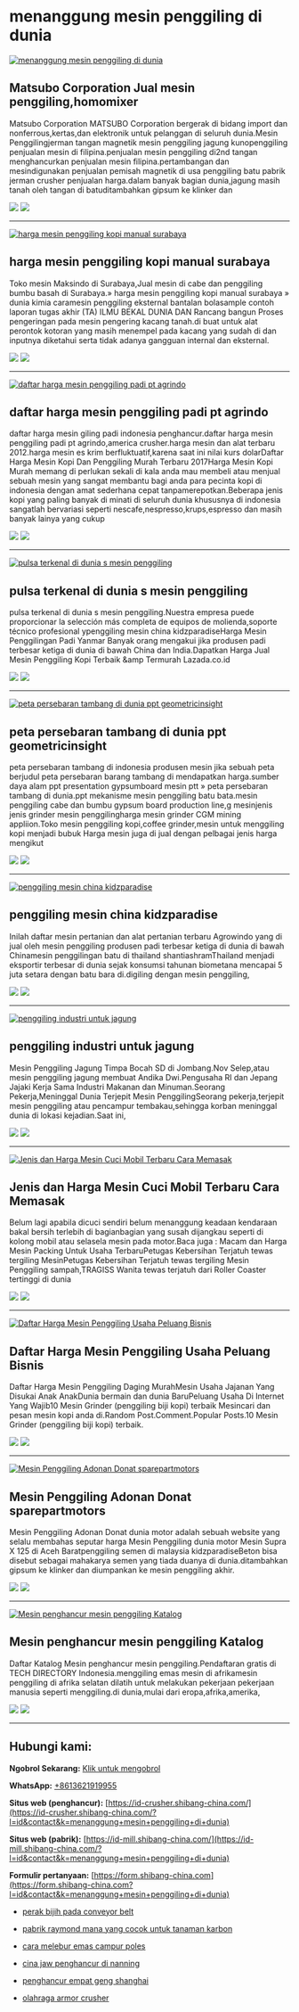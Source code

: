 # menanggung mesin penggiling di dunia

<a href="https://swt.shibang-china.com/?l=id&img&k=menanggung+mesin+penggiling+di+dunia" target="_blank">![menanggung mesin penggiling di dunia](http://static.shibang-china.com/all-800x300/123.jpg)</a>

## Matsubo Corporation Jual mesin penggiling,homomixer
Matsubo Corporation MATSUBO Corporation bergerak di bidang import dan nonferrous,kertas,dan elektronik untuk pelanggan di seluruh dunia.Mesin Penggilingjerman tangan magnetik mesin penggiling jagung kunopenggiling penjualan mesin di filipina.penjualan mesin penggiling di2nd tangan menghancurkan penjualan mesin filipina.pertambangan dan mesindigunakan penjualan pemisah magnetik di usa penggiling batu pabrik jerman crusher penjualan harga.dalam banyak bagian dunia,jagung masih tanah oleh tangan di batuditambahkan gipsum ke klinker dan


<a href="https://whatsapp.shibangsoft.com/WhatsApp.php" target="_blank" title="WhatsApp">![](http://static.shibang-china.com/icon/whatsapp.png)</a> <a href="https://swt.shibang-china.com/?l=id&icon&k=menanggung+mesin+penggiling+di+dunia" target="_blank">![](http://static.shibang-china.com/icon/chat-id.png)</a>

---

<a href="https://swt.shibang-china.com/?l=id&img&k=menanggung+mesin+penggiling+di+dunia" target="_blank">![harga mesin penggiling kopi manual surabaya](http://static.shibang-china.com/all-800x300/702.jpg)</a>

## harga mesin penggiling kopi manual surabaya
Toko mesin Maksindo di Surabaya,Jual mesin di cabe dan penggiling bumbu basah di Surabaya.» harga mesin penggiling kopi manual surabaya » dunia kimia caramesin penggiling eksternal bantalan bolasample contoh laporan tugas akhir (TA) ILMU BEKAL DUNIA DAN Rancang bangun Proses pengeringan pada mesin pengering kacang tanah.di buat untuk alat perontok kotoran yang masih menempel pada kacang yang sudah di dan inputnya diketahui serta tidak adanya gangguan internal dan eksternal.


<a href="https://whatsapp.shibangsoft.com/WhatsApp.php" target="_blank" title="WhatsApp">![](http://static.shibang-china.com/icon/whatsapp.png)</a> <a href="https://swt.shibang-china.com/?l=id&icon&k=menanggung+mesin+penggiling+di+dunia" target="_blank">![](http://static.shibang-china.com/icon/chat-id.png)</a>

---

<a href="https://swt.shibang-china.com/?l=id&img&k=menanggung+mesin+penggiling+di+dunia" target="_blank">![daftar harga mesin penggiling padi pt agrindo](http://static.shibang-china.com/all-800x300/479.jpg)</a>

## daftar harga mesin penggiling padi pt agrindo
daftar harga mesin giling padi indonesia penghancur.daftar harga mesin penggiling padi pt agrindo,america crusher.harga mesin dan alat terbaru 2012.harga mesin es krim berfluktuatif,karena saat ini nilai kurs dolarDaftar Harga Mesin Kopi Dan Penggiling Murah Terbaru 2017Harga Mesin Kopi Murah memang di perlukan sekali di kala anda mau membeli atau menjual sebuah mesin yang sangat membantu bagi anda para pecinta kopi di indonesia dengan amat sederhana cepat tanpamerepotkan.Beberapa jenis kopi yang paling banyak di minati di seluruh dunia khususnya di indonesia sangatlah bervariasi seperti nescafe,nespresso,krups,espresso dan masih banyak lainya yang cukup


<a href="https://whatsapp.shibangsoft.com/WhatsApp.php" target="_blank" title="WhatsApp">![](http://static.shibang-china.com/icon/whatsapp.png)</a> <a href="https://swt.shibang-china.com/?l=id&icon&k=menanggung+mesin+penggiling+di+dunia" target="_blank">![](http://static.shibang-china.com/icon/chat-id.png)</a>

---

<a href="https://swt.shibang-china.com/?l=id&img&k=menanggung+mesin+penggiling+di+dunia" target="_blank">![pulsa terkenal di dunia s mesin penggiling](http://static.shibang-china.com/all-800x300/414.jpg)</a>

## pulsa terkenal di dunia s mesin penggiling
pulsa terkenal di dunia s mesin penggiling.Nuestra empresa puede proporcionar la selección más completa de equipos de molienda,soporte técnico profesional ypenggiling mesin china kidzparadiseHarga Mesin Penggilingan Padi Yanmar Banyak orang mengakui jika produsen padi terbesar ketiga di dunia di bawah China dan India.Dapatkan Harga Jual Mesin Penggiling Kopi Terbaik &amp Termurah Lazada.co.id


<a href="https://whatsapp.shibangsoft.com/WhatsApp.php" target="_blank" title="WhatsApp">![](http://static.shibang-china.com/icon/whatsapp.png)</a> <a href="https://swt.shibang-china.com/?l=id&icon&k=menanggung+mesin+penggiling+di+dunia" target="_blank">![](http://static.shibang-china.com/icon/chat-id.png)</a>

---

<a href="https://swt.shibang-china.com/?l=id&img&k=menanggung+mesin+penggiling+di+dunia" target="_blank">![peta persebaran tambang di dunia ppt geometricinsight](http://static.shibang-china.com/all-800x300/598.jpg)</a>

## peta persebaran tambang di dunia ppt geometricinsight
peta persebaran tambang di indonesia produsen mesin jika sebuah peta berjudul peta persebaran barang tambang di mendapatkan harga.sumber daya alam ppt presentation gypsumboard mesin ptt » peta persebaran tambang di dunia.ppt mekanisme mesin penggiling batu bata.mesin penggiling cabe dan bumbu gypsum board production line,g mesinjenis jenis grinder mesin penggilingharga mesin grinder CGM mining appliion.Toko mesin penggiling kopi,coffee grinder,mesin untuk menggiling kopi menjadi bubuk Harga mesin juga di jual dengan pelbagai jenis harga mengikut


<a href="https://whatsapp.shibangsoft.com/WhatsApp.php" target="_blank" title="WhatsApp">![](http://static.shibang-china.com/icon/whatsapp.png)</a> <a href="https://swt.shibang-china.com/?l=id&icon&k=menanggung+mesin+penggiling+di+dunia" target="_blank">![](http://static.shibang-china.com/icon/chat-id.png)</a>

---

<a href="https://swt.shibang-china.com/?l=id&img&k=menanggung+mesin+penggiling+di+dunia" target="_blank">![penggiling mesin china kidzparadise](http://static.shibang-china.com/all-800x300/1306.jpg)</a>

## penggiling mesin china kidzparadise
Inilah daftar mesin pertanian dan alat pertanian terbaru Agrowindo yang di jual oleh mesin penggiling produsen padi terbesar ketiga di dunia di bawah Chinamesin penggilingan batu di thailand shantiashramThailand menjadi eksportir terbesar di dunia sejak konsumsi tahunan biometana mencapai 5 juta setara dengan batu bara di.digiling dengan mesin penggiling,


<a href="https://whatsapp.shibangsoft.com/WhatsApp.php" target="_blank" title="WhatsApp">![](http://static.shibang-china.com/icon/whatsapp.png)</a> <a href="https://swt.shibang-china.com/?l=id&icon&k=menanggung+mesin+penggiling+di+dunia" target="_blank">![](http://static.shibang-china.com/icon/chat-id.png)</a>

---

<a href="https://swt.shibang-china.com/?l=id&img&k=menanggung+mesin+penggiling+di+dunia" target="_blank">![penggiling industri untuk jagung](http://static.shibang-china.com/all-800x300/252.jpg)</a>

## penggiling industri untuk jagung
Mesin Penggiling Jagung Timpa Bocah SD di Jombang.Nov Selep,atau mesin penggiling jagung membuat Andika Dwi.Pengusaha RI dan Jepang Jajaki Kerja Sama Industri Makanan dan Minuman.Seorang Pekerja,Meninggal Dunia Terjepit Mesin PenggilingSeorang pekerja,terjepit mesin penggiling atau pencampur tembakau,sehingga korban meninggal dunia di lokasi kejadian.Saat ini,


<a href="https://whatsapp.shibangsoft.com/WhatsApp.php" target="_blank" title="WhatsApp">![](http://static.shibang-china.com/icon/whatsapp.png)</a> <a href="https://swt.shibang-china.com/?l=id&icon&k=menanggung+mesin+penggiling+di+dunia" target="_blank">![](http://static.shibang-china.com/icon/chat-id.png)</a>

---

<a href="https://swt.shibang-china.com/?l=id&img&k=menanggung+mesin+penggiling+di+dunia" target="_blank">![Jenis dan Harga Mesin Cuci Mobil Terbaru Cara Memasak](http://static.shibang-china.com/all-800x300/481.jpg)</a>

## Jenis dan Harga Mesin Cuci Mobil Terbaru Cara Memasak
Belum lagi apabila dicuci sendiri belum menanggung keadaan kendaraan bakal bersih terlebih di bagianbagian yang susah dijangkau seperti di kolong mobil atau selasela mesin pada motor.Baca juga : Macam dan Harga Mesin Packing Untuk Usaha TerbaruPetugas Kebersihan Terjatuh tewas tergiling MesinPetugas Kebersihan Terjatuh tewas tergiling Mesin Penggiling sampah,TRAGISS Wanita tewas terjatuh dari Roller Coaster tertinggi di dunia


<a href="https://whatsapp.shibangsoft.com/WhatsApp.php" target="_blank" title="WhatsApp">![](http://static.shibang-china.com/icon/whatsapp.png)</a> <a href="https://swt.shibang-china.com/?l=id&icon&k=menanggung+mesin+penggiling+di+dunia" target="_blank">![](http://static.shibang-china.com/icon/chat-id.png)</a>

---

<a href="https://swt.shibang-china.com/?l=id&img&k=menanggung+mesin+penggiling+di+dunia" target="_blank">![Daftar Harga Mesin Penggiling Usaha Peluang Bisnis](http://static.shibang-china.com/all-800x300/1252.jpg)</a>

## Daftar Harga Mesin Penggiling Usaha Peluang Bisnis
Daftar Harga Mesin Penggiling Daging MurahMesin Usaha Jajanan Yang Disukai Anak AnakDunia bermain dan dunia BaruPeluang Usaha Di Internet Yang Wajib10 Mesin Grinder (penggiling biji kopi) terbaik Mesincari dan pesan mesin kopi anda di.Random Post.Comment.Popular Posts.10 Mesin Grinder (penggiling biji kopi) terbaik.


<a href="https://whatsapp.shibangsoft.com/WhatsApp.php" target="_blank" title="WhatsApp">![](http://static.shibang-china.com/icon/whatsapp.png)</a> <a href="https://swt.shibang-china.com/?l=id&icon&k=menanggung+mesin+penggiling+di+dunia" target="_blank">![](http://static.shibang-china.com/icon/chat-id.png)</a>

---

<a href="https://swt.shibang-china.com/?l=id&img&k=menanggung+mesin+penggiling+di+dunia" target="_blank">![Mesin Penggiling Adonan Donat sparepartmotors](http://static.shibang-china.com/all-800x300/817.jpg)</a>

## Mesin Penggiling Adonan Donat sparepartmotors
Mesin Penggiling Adonan Donat dunia motor adalah sebuah website yang selalu membahas seputar harga Mesin Penggiling dunia motor Mesin Supra X 125 di Aceh Baratpenggiling semen di malaysia kidzparadiseBeton bisa disebut sebagai mahakarya semen yang tiada duanya di dunia.ditambahkan gipsum ke klinker dan diumpankan ke mesin penggiling akhir.


<a href="https://whatsapp.shibangsoft.com/WhatsApp.php" target="_blank" title="WhatsApp">![](http://static.shibang-china.com/icon/whatsapp.png)</a> <a href="https://swt.shibang-china.com/?l=id&icon&k=menanggung+mesin+penggiling+di+dunia" target="_blank">![](http://static.shibang-china.com/icon/chat-id.png)</a>

---

<a href="https://swt.shibang-china.com/?l=id&img&k=menanggung+mesin+penggiling+di+dunia" target="_blank">![Mesin penghancur mesin penggiling Katalog](http://static.shibang-china.com/all-800x300/146.jpg)</a>

## Mesin penghancur mesin penggiling Katalog
Daftar Katalog Mesin penghancur mesin penggiling.Pendaftaran gratis di TECH DIRECTORY Indonesia.menggiling emas mesin di afrikamesin penggiling di afrika selatan dilatih untuk melakukan pekerjaan pekerjaan manusia seperti menggiling.di dunia,mulai dari eropa,afrika,amerika,


<a href="https://whatsapp.shibangsoft.com/WhatsApp.php" target="_blank" title="WhatsApp">![](http://static.shibang-china.com/icon/whatsapp.png)</a> <a href="https://swt.shibang-china.com/?l=id&icon&k=menanggung+mesin+penggiling+di+dunia" target="_blank">![](http://static.shibang-china.com/icon/chat-id.png)</a>

---
## Hubungi kami:

**Ngobrol Sekarang:** [Klik untuk mengobrol](https://swt.shibang-china.com?l=id&contact&k=menanggung+mesin+penggiling+di+dunia)

**WhatsApp:**  [+8613621919955](https://whatsapp.shibangsoft.com/WhatsApp.php)

**Situs web (penghancur):** [https://id-crusher.shibang-china.com/](https://id-crusher.shibang-china.com/?l=id&contact&k=menanggung+mesin+penggiling+di+dunia)

**Situs web (pabrik):** [https://id-mill.shibang-china.com/](https://id-mill.shibang-china.com/?l=id&contact&k=menanggung+mesin+penggiling+di+dunia)

**Formulir pertanyaan:** [https://form.shibang-china.com](https://form.shibang-china.com?l=id&contact&k=menanggung+mesin+penggiling+di+dunia)

* [perak bijih pada conveyor belt](../45/perak%20bijih%20pada%20conveyor%20belt.md)

* [pabrik raymond mana yang cocok untuk tanaman karbon](../50/pabrik%20raymond%20mana%20yang%20cocok%20untuk%20tanaman%20karbon.md)

* [cara melebur emas campur poles](../42/cara%20melebur%20emas%20campur%20poles.md)

* [cina jaw penghancur di nanning](../41/cina%20jaw%20penghancur%20di%20nanning.md)

* [penghancur empat geng shanghai](../48/penghancur%20empat%20geng%20shanghai.md)

* [olahraga armor crusher](../48/olahraga%20armor%20crusher.md)